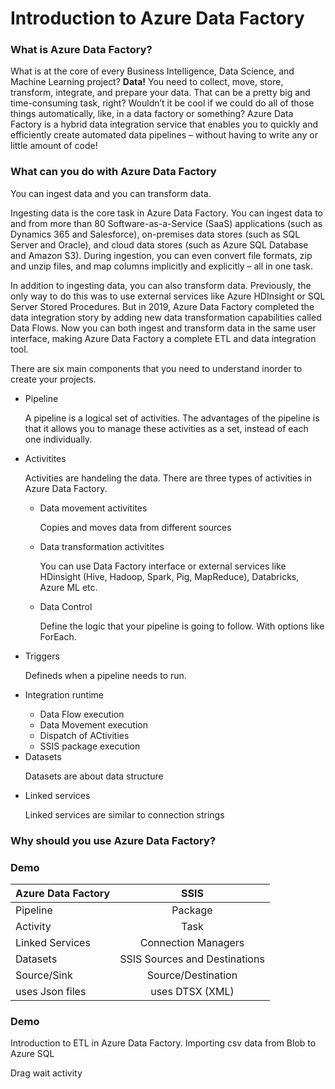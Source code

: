 <h1> Introduction to Azure Data Factory </h1>

<h3> What is Azure Data Factory? </h3>

<p> What is at the core of every Business Intelligence, Data Science, and Machine Learning project? <b>Data!</b> You need to collect, move, store, transform, integrate, and prepare your data. That can be a pretty big and time-consuming task, right? Wouldn’t it be cool if we could do all of those things automatically, like, in a data factory or something? Azure Data Factory is a hybrid data integration service that enables you to quickly and efficiently create automated data pipelines – without having to write any or little amount of code!  </p>

<h3> What can you do with Azure Data Factory </h3>

<p> You can ingest data and you can transform data. </p>
<p>
Ingesting data is the core task in Azure Data Factory. You can ingest data to and from more than 80 Software-as-a-Service (SaaS) applications (such as Dynamics 365 and Salesforce), on-premises data stores (such as SQL Server and Oracle), and cloud data stores (such as Azure SQL Database and Amazon S3). During ingestion, you can even convert file formats, zip and unzip files, and map columns implicitly and explicitly – all in one task. </p>

<p>
In addition to ingesting data, you can also transform data. Previously, the only way to do this was to use external services like Azure HDInsight or SQL Server Stored Procedures. But in 2019, Azure Data Factory completed the data integration story by adding new data transformation capabilities called Data Flows. Now you can both ingest and transform data in the same user interface, making Azure Data Factory a complete ETL and data integration tool. </p>

<p> There are six main components that you need to understand inorder to create your projects. 
  
  <ul> 
  <li> Pipeline </li>
  <p> A pipeline is a logical set of activities. The advantages of the pipeline is that it allows you to manage these activities as a set, instead of each one individually. </p>
  <li> Activitites </li>
  <p> Activities are handeling the data. There are three types of activities in Azure Data Factory. 
    <ul>
      <li> Data movement activitites </li>
      <p> Copies and moves data from different sources </p>
      <li> Data transformation activitites</li>
      <p> You can use Data Factory interface or external services like HDinsight (Hive, Hadoop, Spark, Pig, MapReduce), Databricks, Azure ML etc. 
      <li> Data Control</li>
      <p> Define the logic that your pipeline is going to follow. With options like ForEach. </p>
  </ul>       
  <li> Triggers </li>
  <p> Defineds when a pipeline needs to run.</p>
  <li> Integration runtime </li>
  <ul>
    <li> Data Flow execution </li>
    <li> Data Movement execution </li>
    <li> Dispatch of ACtivities </li>
    <li> SSIS package execution </li>
  </ul>
  <li> Datasets </li>
  <p> Datasets are about data structure </p>
  <li> Linked services </li>
  <p> Linked services are similar to connection strings </p>
  </ul>


<h3> Why should you use Azure Data Factory? </h3>


<h3> Demo </h3>



  
  | Azure Data Factory     | SSIS     |
| ------------- |:-------------:|
| Pipeline  | Package|
| Activity   | Task     |
| Linked Services | Connection Managers       |
| Datasets  |SSIS Sources and Destinations        |
| Source/Sink   |Source/Destination       |
| uses Json files  |uses DTSX (XML)| 


<h3> Demo </h3>

<p> Introduction to ETL in Azure Data Factory. Importing csv data from Blob to Azure SQL </p>

<p>Drag wait activity</p>
